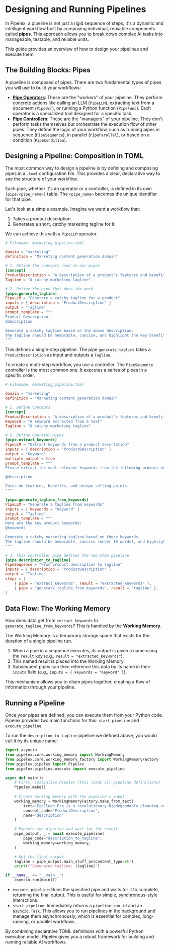 # Designing and Running Pipelines

In Pipelex, a pipeline is not just a rigid sequence of steps; it's a dynamic and intelligent workflow built by composing individual, reusable components called **pipes**. This approach allows you to break down complex AI tasks into manageable, testable, and reliable units.

This guide provides an overview of how to design your pipelines and execute them.

## The Building Blocks: Pipes

A pipeline is composed of pipes. There are two fundamental types of pipes you will use to build your workflows:

*   **[Pipe Operators](pipe-operators/index.md)**: These are the "workers" of your pipeline. They perform concrete actions like calling an LLM (`PipeLLM`), extracting text from a document (`PipeOcr`), or running a Python function (`PipeFunc`). Each operator is a specialized tool designed for a specific task.
*   **[Pipe Controllers](pipe-controllers/index.md)**: These are the "managers" of your pipeline. They don't perform tasks themselves but orchestrate the execution flow of other pipes. They define the logic of your workflow, such as running pipes in sequence (`PipeSequence`), in parallel (`PipeParallel`), or based on a condition (`PipeCondition`).

## Designing a Pipeline: Composition in TOML

The most common way to design a pipeline is by defining and composing pipes in a `.toml` configuration file. This provides a clear, declarative way to see the structure of your workflow.

Each pipe, whether it's an operator or a controller, is defined in its own `[pipe.<pipe_name>]` table. The `<pipe_name>` becomes the unique identifier for that pipe.

Let's look at a simple example. Imagine we want a workflow that:
1.  Takes a product description.
2.  Generates a short, catchy marketing tagline for it.

We can achieve this with a `PipeLLM` operator.

```toml
# Filename: marketing_pipeline.toml

domain = "marketing"
definition = "Marketing content generation domain"

# 1. Define the concepts used in our pipes
[concept]
ProductDescription = "A description of a product's features and benefits"
Tagline = "A catchy marketing tagline"

# 2. Define the pipe that does the work
[pipe.generate_tagline]
PipeLLM = "Generate a catchy tagline for a product"
inputs = { description = "ProductDescription" }
output = "Tagline"
prompt_template = """
Product Description:
@description

Generate a catchy tagline based on the above description.
The tagline should be memorable, concise, and highlight the key benefit.
"""
```

This defines a single-step pipeline. The pipe `generate_tagline` takes a `ProductDescription` as input and outputs a `Tagline`.

To create a multi-step workflow, you use a controller. The `PipeSequence` controller is the most common one. It executes a series of pipes in a specific order.

```toml
# Filename: marketing_pipeline.toml

domain = "marketing"
definition = "Marketing content generation domain"

# 1. Define concepts
[concept]
ProductDescription = "A description of a product's features and benefits"
Keyword = "A keyword extracted from a text"
Tagline = "A catchy marketing tagline"

# 2. Define operator pipes
[pipe.extract_keywords]
PipeLLM = "Extract keywords from a product description"
inputs = { description = "ProductDescription" }
output = "Keyword"
multiple_output = true
prompt_template = """
Please extract the most relevant keywords from the following product description:

@description

Focus on features, benefits, and unique selling points.
"""

[pipe.generate_tagline_from_keywords]
PipeLLM = "Generate a tagline from keywords"
inputs = { keywords = "Keyword" }
output = "Tagline"
prompt_template = """
Here are the key product keywords:
@keywords

Generate a catchy marketing tagline based on these keywords.
The tagline should be memorable, concise (under 10 words), and highlight the main benefit.
"""

# 3. This controller pipe defines the two-step pipeline
[pipe.description_to_tagline]
PipeSequence = "From product description to tagline"
inputs = { description = "ProductDescription" }
output = "Tagline"
steps = [
    { pipe = "extract_keywords", result = "extracted_keywords" },
    { pipe = "generate_tagline_from_keywords", result = "tagline" },
]
```

## Data Flow: The Working Memory

How does data get from `extract_keywords` to `generate_tagline_from_keywords`? This is handled by the **Working Memory**.

The Working Memory is a temporary storage space that exists for the duration of a single pipeline run.

1.  When a pipe in a sequence executes, its output is given a name using the `result` key (e.g., `result = "extracted_keywords"`).
2.  This named result is placed into the Working Memory.
3.  Subsequent pipes can then reference this data by its name in their `inputs` field (e.g., `inputs = { keywords = "Keyword" }`).

This mechanism allows you to chain pipes together, creating a flow of information through your pipeline.

## Running a Pipeline

Once your pipes are defined, you can execute them from your Python code. Pipelex provides two main functions for this: `start_pipeline` and `execute_pipeline`.

To run the `description_to_tagline` pipeline we defined above, you would call it by its unique name:

```python
import asyncio
from pipelex.core.working_memory import WorkingMemory
from pipelex.core.working_memory_factory import WorkingMemoryFactory
from pipelex.pipelex import Pipelex
from pipelex.pipeline.execute import execute_pipeline

async def main():
    # First, initialize Pipelex (this loads all pipeline definitions)
    Pipelex.make()
    
    # Create working memory with the pipeline's input
    working_memory = WorkingMemoryFactory.make_from_text(
        text="EcoClean Pro is a revolutionary biodegradable cleaning solution that removes 99.9% of germs while being completely safe for children and pets. Made from plant-based ingredients.",
        concept_code="ProductDescription",
        name="description"
    )

    # Execute the pipeline and wait for the result
    pipe_output, _ = await execute_pipeline(
        pipe_code="description_to_tagline",
        working_memory=working_memory,
    )

    # Get the final output
    tagline = pipe_output.main_stuff_as(content_type=str)
    print(f"Generated tagline: {tagline}")

if __name__ == "__main__":
    asyncio.run(main())
```

-   `execute_pipeline`: Runs the specified pipe and waits for it to complete, returning the final output. This is useful for simple, synchronous-style interactions.
-   `start_pipeline`: Immediately returns a `pipeline_run_id` and an `asyncio.Task`. This allows you to run pipelines in the background and manage them asynchronously, which is essential for complex, long-running, or parallel workflows.

By combining declarative TOML definitions with a powerful Python execution model, Pipelex gives you a robust framework for building and running reliable AI workflows.
